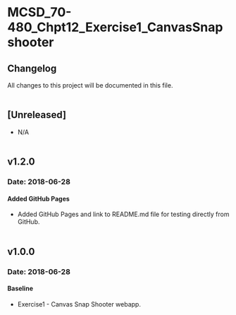 # MCSD_70-480_Chpt12_Exercise1_CanvasSnapshooter

## Changelog
All changes to this project will be documented in this file.
<br/><br/>

## [Unreleased]
* N/A
<br/><br/>

## v1.2.0
### Date: 2018-06-28
#### Added GitHub Pages
* Added GitHub Pages and link to README.md file for testing directly from GitHub.
<br/><br/>

## v1.0.0
### Date: 2018-06-28
#### Baseline
* Exercise1 - Canvas Snap Shooter webapp.
<br/><br/>
